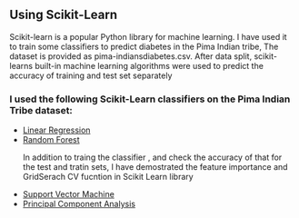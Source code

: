 <h2> Using Scikit-Learn </h2>

  <p>Scikit-learn is a popular Python library for machine learning. I have used it to train some classifiers to
predict diabetes in the Pima Indian tribe, The dataset is provided as pima-indiansdiabetes.csv. After data split, scikit-learns built-in machine learning algorithms were used to predict the accuracy of training and test set separately</p>
 

  <h3>I used the following Scikit-Learn classifiers on the Pima Indian Tribe dataset:</h3>
  <ul>
    <li><a href='https://scikit-learn.org/stable/modules/generated/sklearn.linear_model.LinearRegression.html'>Linear Regression</a></li>
    <li><a href='https://scikit-learn.org/stable/modules/generated/sklearn.ensemble.RandomForestClassifier.html'>Random Forest</a>
            <p>In addition to traing the classifier , and check the accuracy of that for the test and tratin sets, I have demostrated the feature importance and GridSerach CV fucntion in Scikit Learn library</p></li>
    <li><a href='https://scikit-learn.org/stable/modules/svm.html'>Support Vector Machine</a></li>
    <li><a href='https://scikit-learn.org/stable/modules/generated/sklearn.decomposition.PCA.html'>Principal Component Analysis</a></li>
  </ul>
 

  

